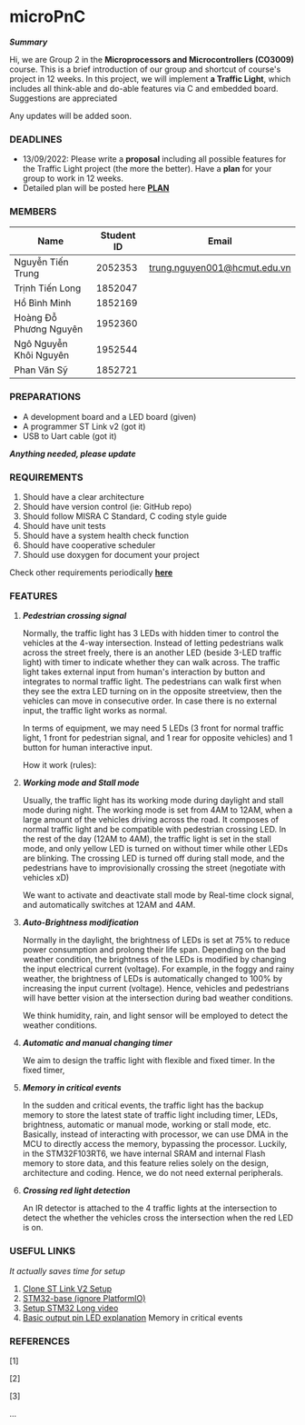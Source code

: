 # microPnC


***Summary***


Hi, we are Group 2 in the **Microprocessors and Microcontrollers (CO3009)** course. This is a brief introduction of our group and shortcut of course's project in 12 weeks. In this project, we will implement **a Traffic Light**, which includes all think-able and do-able features via C and embedded board. Suggestions are appreciated 

Any updates will be added soon.

### DEADLINES

- 13/09/2022: Please write a **proposal** including all possible features for the Traffic Light project (the more the better). Have a **plan** for your group to work in 12 weeks.
- Detailed plan will be posted here [**PLAN**](https://docs.google.com/spreadsheets/d/1lYaAuqjyAvRWOp0LWpBjZ417HS-iejlbVqwVeRNuYsQ/edit?usp=sharing)

### MEMBERS

|Name|Student ID|Email|
|----|----------|-----|
|Nguyễn Tiến Trung|2052353|trung.nguyen001@hcmut.edu.vn|
|Trịnh Tiến Long|1852047|
|Hồ Bình Minh|1852169|
|Hoàng Đỗ Phương Nguyên|1952360|
|Ngô Nguyễn Khôi Nguyên|1952544|
|Phan Văn Sỹ|1852721|

### PREPARATIONS

- A development board and a LED board (given)
- A programmer ST Link v2 (got it)
- USB to Uart cable (got it)

***Anything needed, please update***

### REQUIREMENTS

1. Should have a clear architecture
2. Should have version control (ie: GitHub repo) 
3. Should follow MISRA C Standard, C coding style guide
4. Should have unit tests
5. Should have a system health check function
6. Should have cooperative scheduler
7. Should use doxygen for document your project

Check other requirements periodically **[here](https://docs.google.com/spreadsheets/d/1SUL3xgkhQRTAtkX942qr3GGn6lSHPD3pSeOAPCXWb1s/edit#gid=0)**

### FEATURES 

1. ***Pedestrian crossing signal*** 

    Normally, the traffic light has 3 LEDs with hidden timer to control the vehicles at the 4-way intersection. Instead of letting pedestrians walk across the street freely, there is an another LED (beside 3-LED traffic light) with timer to indicate whether they can walk across. The traffic light takes external input from human's interaction by button and integrates to normal traffic light. The pedestrians can walk first when they see the extra LED turning on in the opposite streetview, then the vehicles can move in consecutive order. In case there is no external input, the traffic light works as normal. 
    
    In terms of equipment, we may need 5 LEDs (3 front for normal traffic light, 1 front for pedestrian signal, and 1 rear for opposite vehicles) and 1 button for human interactive input.
    
    How it work (rules):
  
2. ***Working mode and Stall mode***
    
    Usually, the traffic light has its working mode during daylight and stall mode during night. The working mode is set from 4AM to 12AM, when a large amount of the vehicles driving across the road. It composes of normal traffic light and be compatible with pedestrian crossing LED. In the rest of the day (12AM to 4AM), the traffic light is set in the stall mode, and only yellow LED is turned on without timer while other LEDs are blinking. The crossing LED is turned off during stall mode, and the pedestrians have to improvisionally crossing the street (negotiate with vehicles xD)
    
    We want to activate and deactivate stall mode by Real-time clock signal, and automatically switches at 12AM and 4AM.

3. ***Auto-Brightness modification*** 

    Normally in the daylight, the brightness of LEDs is set at 75% to reduce power consumption and prolong their life span. Depending on the bad weather condition, the brightness of the LEDs is modified by changing the input electrical current (voltage). For example, in the foggy and rainy weather, the brightness of LEDs is automatically changed to 100% by increasing the input current (voltage). Hence, vehicles and pedestrians will have better vision at the intersection during bad weather conditions. 
    
    We think humidity, rain, and light sensor will be employed to detect the weather conditions. 

4. ***Automatic and manual changing timer***

    We aim to design the traffic light with flexible and fixed timer. In the fixed timer,   

5. ***Memory in critical events***

    In the sudden and critical events, the traffic light has the backup memory to store the latest state of traffic light including timer, LEDs, brightness, automatic or manual mode, working or stall mode, etc. Basically, instead of interacting with processor, we can use DMA in the MCU to directly access the memory, bypassing the processor. Luckily, in the STM32F103RT6, we have internal SRAM and internal Flash memory to store data, and this feature relies solely on the design, architecture and coding. Hence, we do not need external peripherals.
    
6. ***Crossing red light detection***

    An IR detector is attached to the 4 traffic lights at the intersection to detect the whether the vehicles cross the intersection when the red LED is on. 

### USEFUL LINKS 

*It actually saves time for setup*

1. [Clone ST Link V2 Setup](https://github.com/rogerclarkmelbourne/Arduino_STM32/wiki/Programming-an-STM32F103XXX-with-a-generic-%22ST-Link-V2%22-programmer-from-Linux)
2. [STM32-base (ignore PlatformIO)](https://stm32-base.org/guides/)
3. [Setup STM32 Long video](https://www.youtube.com/watch?v=xsYIh1sunso&list=PLdMwxwrniaL81t6xhA2no3skrAzPL5v7s&index=2&ab_channel=iforce2d)
4. [Basic output pin LED explanation](https://www.youtube.com/watch?v=mOGqNwTjEGM&t=1226s&ab_channel=TerminalTwo)
Memory in critical events
### REFERENCES

\[1\]

\[2\]

\[3\]

...
